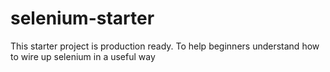 # selenium-starter
This starter project is production ready. To help beginners understand how to wire up selenium in a useful way

